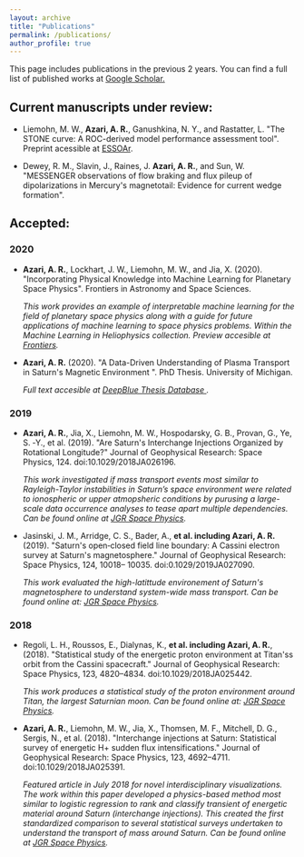 ```yaml
---
layout: archive
title: "Publications"
permalink: /publications/
author_profile: true
---
```

This page includes publications in the previous 2 years. You can find a full list of published works at <a href="https://scholar.google.com/citations?hl=en&user=UdcGQbYAAAAJ"> Google Scholar.</a>

## Current manuscripts under review: 

* Liemohn, M. W., **Azari, A. R.**, Ganushkina, N. Y., and Rastatter, L. "The STONE curve: A ROC-derived model performance assessment tool". Preprint acessible at <a href="https://www.essoar.org/doi/10.1002/essoar.10502020.1"> ESSOAr</a>.

* Dewey, R. M., Slavin, J., Raines, J. **Azari, A. R.**, and Sun, W. "MESSENGER observations of flow braking and flux pileup of dipolarizations in Mercury's magnetotail: Evidence for current wedge formation".

## Accepted:

### 2020

* **Azari, A. R.**, Lockhart, J. W., Liemohn, M. W., and Jia, X. (2020). "Incorporating Physical Knowledge into Machine Learning for Planetary Space Physics". Frontiers in Astronomy and Space Sciences. 

  *This work provides an example of interpretable machine learning for the field of planetary space physics along with a guide for future applications of machine learning to space physics problems. Within the Machine Learning in Heliophysics collection.  Preview accesible at  <a href="https://www.frontiersin.org/articles/10.3389/fspas.2020.00036/abstract"> Frontiers</a>.* 
  
* **Azari, A. R.** (2020). "A Data-Driven Understanding of Plasma Transport in Saturn's Magnetic Environment ". PhD Thesis. University of Michigan. 

  *Full text accesible at  <a href="https://deepblue.lib.umich.edu/handle/2027.42/155251"> DeepBlue Thesis Database </a>.* 


### 2019

* **Azari, A. R.**, Jia, X., Liemohn, M. W., Hospodarsky, G. B., Provan, G., Ye, S. ‐Y., et al. (2019). "Are Saturn's Interchange Injections Organized by Rotational Longitude?" Journal of Geophysical Research: Space Physics, 124. doi:10.1029/2018JA026196.

  *This work investigated if mass transport events most similar to Rayleigh-Taylor instabilities in Saturn’s space environment were related to ionospheric or upper atmopsheric conditions by purusing a large-scale data occurrence analyses to tease apart multiple dependencies. Can be found online at <a href="https://doi.org/10.1029/2018JA026196"> JGR Space Physics</a>.*
  
* Jasinski, J. M., Arridge, C. S., Bader, A., **et al. including Azari, A. R.** (2019). "Saturn's open‐closed field line boundary: A Cassini electron survey at Saturn's magnetosphere." Journal of Geophysical Research: Space Physics, 124, 10018– 10035. doi:0.1029/2019JA027090.

  *This work evaluated the high-latittude environement of Saturn's magnetosphere to understand system-wide mass transport. Can be found online at: <a href="https://doi.org/10.1029/2018JA025442"> JGR Space Physics</a>.*

### 2018

* Regoli, L. H., Roussos, E., Dialynas, K., **et al. including Azari, A. R.**, (2018). "Statistical study of the energetic proton environment at Titan'ss orbit from the Cassini spacecraft." Journal of Geophysical Research: Space Physics, 123, 4820–4834. doi:10.1029/2018JA025442.

  *This work produces a statistical study of the proton environment around Titan, the largest Saturnian moon. Can be found online at: <a href="https://doi.org/10.1029/2018JA025442"> JGR Space Physics</a>.*

* **Azari, A. R.**, Liemohn, M. W., Jia, X., Thomsen, M. F., Mitchell, D. G., Sergis, N., et al. (2018). "Interchange injections at Saturn: Statistical survey of energetic H+ sudden flux intensifications." Journal of Geophysical Research: Space Physics, 123, 4692–4711. doi:10.1029/2018JA025391.

  *Featured article in July 2018 for novel interdisciplinary visualizations. The work within this paper developed a physics-based method most similar to logistic regression to rank and classify transient of energetic material around Saturn (interchange injections). This created the first standardized comparison to several statistical surveys undertaken to understand the transport of mass around Saturn. Can be found online at <a href="https://doi.org/10.1029/2018JA025391"> JGR Space Physics</a>.*


<!-- {% if author.googlescholar %}
  You can also find my articles on <u><a href="{{author.googlescholar}}">my Google Scholar profile</a>.</u>
{% endif %} ---> 

<!-- {% include base_path %} ---> 

<!-- {% for post in site.publications reversed %}
  {% include archive-single.html %}
{% endfor %} ---> 
